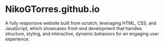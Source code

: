 # NikoGTorres.github.io
A fully responsive website built from scratch, leveraging HTML, CSS, and JavaScript, which showcases front-end development that handles structure, styling, and interactive, dynamic behaviors for an engaging user experience.
